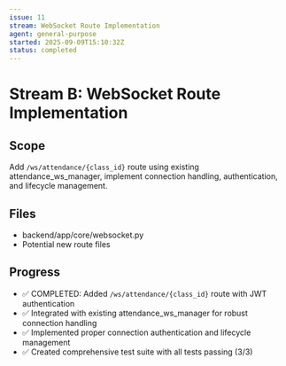 ```yaml
---
issue: 11
stream: WebSocket Route Implementation
agent: general-purpose
started: 2025-09-09T15:10:32Z
status: completed
---
```


# Stream B: WebSocket Route Implementation

## Scope
Add `/ws/attendance/{class_id}` route using existing attendance_ws_manager, implement connection handling, authentication, and lifecycle management.

## Files
- backend/app/core/websocket.py
- Potential new route files

## Progress
- ✅ COMPLETED: Added `/ws/attendance/{class_id}` route with JWT authentication
- ✅ Integrated with existing attendance_ws_manager for robust connection handling
- ✅ Implemented proper connection authentication and lifecycle management  
- ✅ Created comprehensive test suite with all tests passing (3/3)